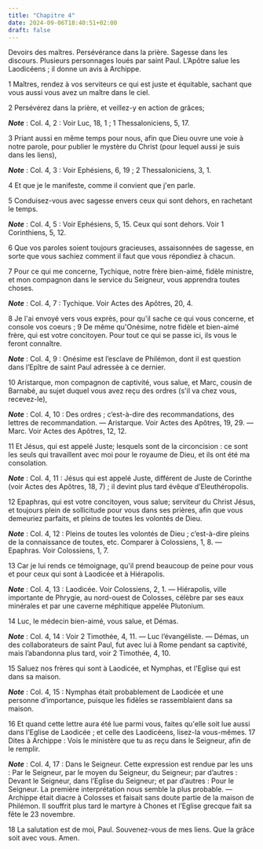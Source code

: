 ```yaml
---
title: "Chapitre 4"
date: 2024-09-06T18:40:51+02:00
draft: false
---
```



Devoirs des maîtres.
Persévérance dans la prière.
Sagesse dans les discours.
Plusieurs personnages loués par saint Paul.
L’Apôtre salue les Laodicéens ; il donne un avis à Archippe.


1 Maîtres, rendez à vos serviteurs ce qui est juste et équitable, sachant que vous aussi vous avez un maître dans le ciel.


2 Persévérez dans la prière, et veillez-y en action de grâces;

***Note*** :  Col. 4, 2 : Voir Luc, 18, 1 ; 1 Thessaloniciens, 5, 17.

3 Priant aussi en même temps pour nous, afin que Dieu ouvre une voie à notre parole, pour publier le mystère du Christ (pour lequel aussi je suis dans les liens),

***Note*** :  Col. 4, 3 : Voir Ephésiens, 6, 19 ; 2 Thessaloniciens, 3, 1.

4 Et que je le manifeste, comme il convient que j'en parle.


5 Conduisez-vous avec sagesse envers ceux qui sont dehors, en rachetant le temps.

***Note*** :  Col. 4, 5 : Voir Ephésiens, 5, 15. Ceux qui sont dehors. Voir 1 Corinthiens, 5, 12.

6 Que vos paroles soient toujours gracieuses, assaisonnées de sagesse, en sorte que vous sachiez comment il faut que vous répondiez à chacun.


7 Pour ce qui me concerne, Tychique, notre frère bien-aimé, fidèle ministre, et mon compagnon dans le service du Seigneur, vous apprendra toutes choses.

***Note*** :  Col. 4, 7 : Tychique. Voir Actes des Apôtres, 20, 4.

8 Je l'ai envoyé vers vous exprès, pour qu'il sache ce qui vous concerne, et console vos coeurs ; 9 De même qu'Onésime, notre fidèle et bien-aimé frère, qui est votre concitoyen. Pour tout ce qui se passe ici, ils vous le feront connaître.

***Note*** :  Col. 4, 9 : Onésime est l’esclave de Philémon, dont il est question dans l’Epître de saint Paul adressée à ce dernier.


10 Aristarque, mon compagnon de captivité, vous salue, et Marc, cousin de Barnabé, au sujet duquel vous avez reçu des ordres (s'il va chez vous, recevez-le),

***Note*** :  Col. 4, 10 : Des ordres ; c’est-à-dire des recommandations, des lettres de recommandation. ― Aristarque. Voir Actes des Apôtres, 19, 29. ― Marc. Voir Actes des Apôtres, 12, 12.

11 Et Jésus, qui est appelé Juste; lesquels sont de la circoncision : ce sont les seuls qui travaillent avec moi pour le royaume de Dieu, et ils ont été ma consolation.

***Note*** :  Col. 4, 11 : Jésus qui est appelé Juste, différent de Juste de Corinthe (voir Actes des Apôtres, 18, 7) ; il devint plus tard évêque d’Eleuthéropolis.

12 Epaphras, qui est votre concitoyen, vous salue; serviteur du Christ Jésus, et toujours plein de sollicitude pour vous dans ses prières, afin que vous demeuriez parfaits, et pleins de toutes les volontés de Dieu.

***Note*** :  Col. 4, 12 : Pleins de toutes les volontés de Dieu ; c’est-à-dire pleins de la connaissance de toutes, etc. Comparer à Colossiens, 1, 8. ― Epaphras. Voir Colossiens, 1, 7.

13 Car je lui rends ce témoignage, qu'il prend beaucoup de peine pour vous et pour ceux qui sont à Laodicée et à Hiérapolis.

***Note*** :  Col. 4, 13 : Laodicée. Voir Colossiens, 2, 1. ― Hiérapolis, ville importante de Phrygie, au nord-ouest de Colosses, célèbre par ses eaux minérales et par une caverne méphitique appelée Plutonium.

14 Luc, le médecin bien-aimé, vous salue, et Démas.

***Note*** :  Col. 4, 14 : Voir 2 Timothée, 4, 11. ― Luc l’évangéliste. ― Démas, un des collaborateurs de saint Paul, fut avec lui à Rome pendant sa captivité, mais l’abandonna plus tard, voir 2 Timothée, 4, 10.


15 Saluez nos frères qui sont à Laodicée, et Nymphas, et l'Eglise qui est dans sa maison.

***Note*** :  Col. 4, 15 : Nymphas était probablement de Laodicée et une personne d’importance, puisque les fidèles se rassemblaient dans sa maison.


16 Et quand cette lettre aura été lue parmi vous, faites qu'elle soit lue aussi dans l'Eglise de Laodicée ; et celle des Laodicéens, lisez-la vous-mêmes. 17 Dites à Archippe : Vois le ministère que tu as reçu dans le Seigneur, afin de le remplir.

***Note*** :  Col. 4, 17 : Dans le Seigneur. Cette expression est rendue par les uns : Par le Seigneur, par le moyen du Seigneur, du Seigneur; par d’autres : Devant le Seigneur, dans l’Eglise du Seigneur; et par d’autres : Pour le Seigneur. La première interprétation nous semble la plus probable. ― Archippe était diacre à Colosses et faisait sans doute partie de la maison de Philémon. Il souffrit plus tard le martyre à Chones et l’Eglise grecque fait sa fête le 23 novembre.


18 La salutation est de moi, Paul. Souvenez-vous de mes liens. Que la grâce soit avec vous. Amen.
